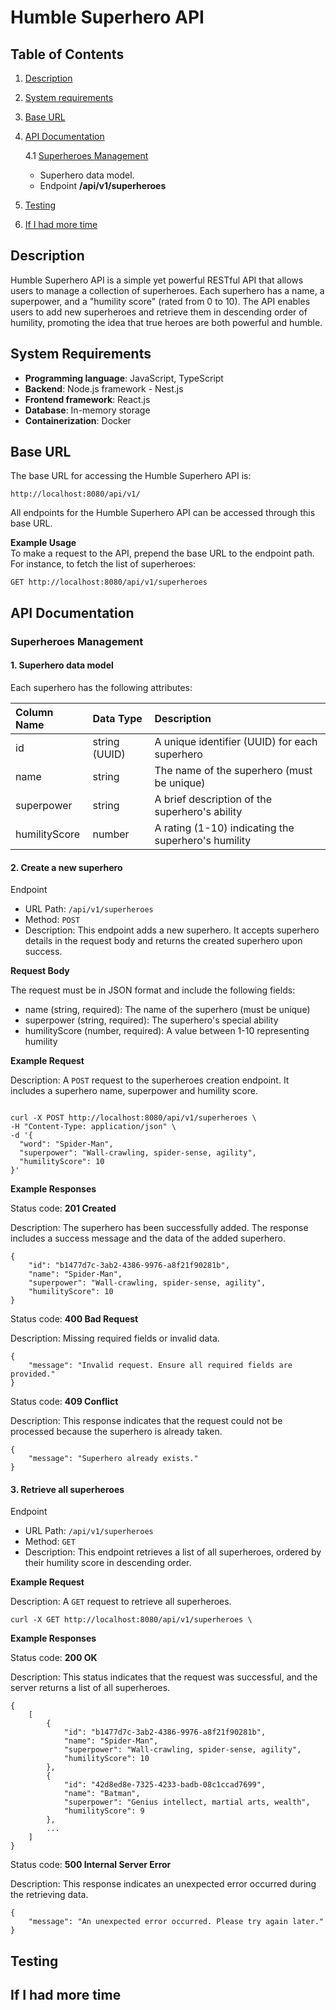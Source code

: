 # Humble Superhero API

## Table of Contents

1. [Description](#description)
2. [System requirements](#system-requirements)
3. [Base URL](#base-url)
4. [API Documentation](#api-documentation)

   4.1 [Superheroes Management](#superheroes-management)

   - Superhero data model.
   - Endpoint **/api/v1/superheroes**

5. [Testing](#testing)
6. [If I had more time](#if-i-had-more-time)

## Description

Humble Superhero API is a simple yet powerful RESTful API that allows users to
manage a collection of superheroes. Each superhero has a name, a superpower, and
a "humility score" (rated from 0 to 10). The API enables users to add new
superheroes and retrieve them in descending order of humility, promoting the
idea that true heroes are both powerful and humble.

## System Requirements

- **Programming language**: JavaScript, TypeScript
- **Backend**: Node.js framework - Nest.js
- **Frontend framework**: React.js
- **Database**: In-memory storage
- **Containerization**: Docker

## Base URL

The base URL for accessing the Humble Superhero API is:

`http://localhost:8080/api/v1/`

All endpoints for the Humble Superhero API can be accessed through this base
URL.

**Example Usage**  
To make a request to the API, prepend the base URL to the endpoint path. For
instance, to fetch the list of superheroes:

`GET http://localhost:8080/api/v1/superheroes`

## API Documentation

### Superheroes Management

#### 1. Superhero data model

Each superhero has the following attributes:

| Column Name   | Data Type     | Description                                         |
| :------------ | :------------ | :-------------------------------------------------- |
| id            | string (UUID) | A unique identifier (UUID) for each superhero       |
| name          | string        | The name of the superhero (must be unique)          |
| superpower    | string        | A brief description of the superhero's ability      |
| humilityScore | number        | A rating (1-10) indicating the superhero's humility |

#### 2. Create a new superhero

Endpoint

- URL Path: `/api/v1/superheroes`
- Method: `POST`
- Description: This endpoint adds a new superhero. It accepts superhero details
  in the request body and returns the created superhero upon success.

**Request Body**

The request must be in JSON format and include the following fields:

- name (string, required): The name of the superhero (must be unique)
- superpower (string, required): The superhero's special ability
- humilityScore (number, required): A value between 1-10 representing humility

**Example Request**

Description: A `POST` request to the superheroes creation endpoint. It includes
a superhero name, superpower and humility score.

```

curl -X POST http://localhost:8080/api/v1/superheroes \
-H "Content-Type: application/json" \
-d '{
  "word": "Spider-Man",
  "superpower": "Wall-crawling, spider-sense, agility",
  "humilityScore": 10
}'

```

**Example Responses**

Status code: **201 Created**

Description: The superhero has been successfully added. The response includes a
success message and the data of the added superhero.

```
{
    "id": "b1477d7c-3ab2-4386-9976-a8f21f90281b",
    "name": "Spider-Man",
    "superpower": "Wall-crawling, spider-sense, agility",
    "humilityScore": 10
}
```

Status code: **400 Bad Request**

Description: Missing required fields or invalid data.

```
{
    "message": "Invalid request. Ensure all required fields are provided."
}
```

Status code: **409 Conflict**

Description: This response indicates that the request could not be processed
because the superhero is already taken.

```
{
    "message": "Superhero already exists."
}
```

#### 3. Retrieve all superheroes

Endpoint

- URL Path: `/api/v1/superheroes`
- Method: `GET`
- Description: This endpoint retrieves a list of all superheroes, ordered by
  their humility score in descending order.

**Example Request**

Description: A `GET` request to retrieve all superheroes.

```
curl -X GET http://localhost:8080/api/v1/superheroes \
```

**Example Responses**

Status code: **200 OK**

Description: This status indicates that the request was successful, and the
server returns a list of all superheroes.

```
{
    [
        {
            "id": "b1477d7c-3ab2-4386-9976-a8f21f90281b",
            "name": "Spider-Man",
            "superpower": "Wall-crawling, spider-sense, agility",
            "humilityScore": 10
        },
        {
            "id": "42d8ed8e-7325-4233-badb-08c1ccad7699",
            "name": "Batman",
            "superpower": "Genius intellect, martial arts, wealth",
            "humilityScore": 9
        },
        ...
    ]
}
```

Status code: **500 Internal Server Error**

Description: This response indicates an unexpected error occurred during the
retrieving data.

```
{
    "message": "An unexpected error occurred. Please try again later."
}
```

## Testing

## If I had more time
